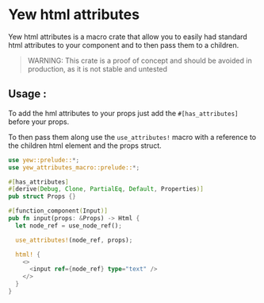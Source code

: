 # Yew html attributes

Yew html attributes is a macro crate that allow you to easily had standard html attributes to your component and to then pass them to a children.

> WARNING: This crate is a proof of concept and should be avoided in production, as it is not stable and untested

## Usage : 

To add the hml attributes to your props just add the `#[has_attributes]` before your props.

To then pass them along use the `use_attributes!` macro with a reference to the children html element and the props struct.

```rs
use yew::prelude::*;
use yew_attributes_macro::prelude::*;

#[has_attributes]
#[derive(Debug, Clone, PartialEq, Default, Properties)]
pub struct Props {}

#[function_component(Input)]
pub fn input(props: &Props) -> Html {
  let node_ref = use_node_ref();

  use_attributes!(node_ref, props);

  html! {
    <>
      <input ref={node_ref} type="text" />
    </>
  }
}

```